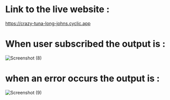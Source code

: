 # Link to the live website :
https://crazy-tuna-long-johns.cyclic.app
# When user subscribed the output is :
![Screenshot (8)](https://github.com/harshabapatla/Newsletter-signuo/assets/37333062/f628bbf4-92aa-43f1-9305-39b2a19e082f)
# when an error occurs the output is :
![Screenshot (9)](https://github.com/harshabapatla/Newsletter-signuo/assets/37333062/ea37340b-708e-420e-a07b-8a278dea5cf3)
